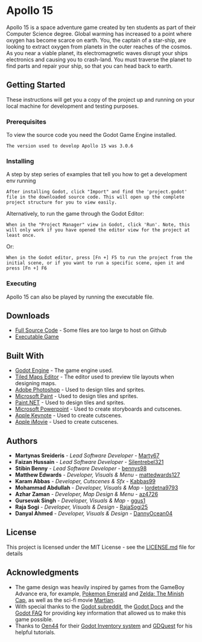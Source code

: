 # Apollo 15

Apollo 15 is a space adventure game created by ten students as part of their Computer Science degree.
Global warming has increased to a point where oxygen has become scarce on earth. You, the captain of a star-ship, are looking to extract oxygen from planets in the outer reaches of the cosmos. As you near a viable planet, its electromagnetic waves disrupt your ships electronics and causing you to crash-land. You must traverse the planet to find parts and repair your ship, so that you can head back to earth.

## Getting Started

These instructions will get you a copy of the project up and running on your local machine for development and testing purposes.

### Prerequisites

To view the source code you need the Godot Game Engine installed.

```
The version used to develop Apollo 15 was 3.0.6
```

### Installing

A step by step series of examples that tell you how to get a development env running

```
After installing Godot, click "Import" and find the 'project.godot' file in the downloaded source code. This will open up the complete project structure for you to view easily.
```
Alternatively, to run the game through the Godot Editor:

```
When in the "Project Manager" view in Godot, click 'Run'. Note, this will only work if you have opened the editor view for the project at least once.
```
Or:
```
When in the Godot editor, press [Fn +] F5 to run the project from the initial scene, or if you want to run a specific scene, open it and press [Fn +] F6
```

### Executing

Apollo 15 can also be played by running the executable file.

## Downloads

* [Full Source Code](https://www.filehosting.org/file/details/790304/Apollo15_source.zip) - Some files are too large to host on Github
* [Executable Game](https://www.filehosting.org/file/details/790466/280319Apollo15.zip)

## Built With

* [Godot Engine](https://godotengine.org/download/) - The game engine used.
* [Tiled Maps Editor](https://www.mapeditor.org/) - The editor used to preview tile layouts when designing maps.
* [Adobe Photoshop](https://www.adobe.com/uk/products/photoshop.html) - Used to design tiles and sprites.
* [Microsoft Paint](https://support.microsoft.com/en-gb/help/4027344/windows-10-get-microsoft-paint) - Used to design tiles and sprites.
* [Paint.NET](https://www.getpaint.net/index.html) - Used to design tiles and sprites.
* [Microsoft Powerpoint](https://products.office.com/en-gb/powerpoint) - Used to create storyboards and cutscenes.
* [Apple Keynote](https://www.apple.com/keynote/) - Used to create cutscenes.
* [Apple iMovie](https://www.apple.com/imovie/) - Used to create cutscenes.

## Authors

* **Martynas Sreideris** - *Lead Software Developer* - [Marty67](https://github.com/Marty67)
* **Faizan Hussain** - *Lead Software Developer* - [Silentrebel321](https://github.com/Silentrebel321)
* **Stibin Benny** - *Lead Software Developer* - [bennys98](https://github.com/bennys98)
* **Matthew Edwards** - *Developer, Visuals & Menu* - [mattedwards127](https://github.com/mattedwards127)
* **Karam Abbas** - *Developer, Cutscenes & Sfx* - [Kabbas99](https://github.com/Kabbas99)
* **Mohammad Abdullah** - *Developer, Visuals & Map* - [lordetna9793](https://github.com/lordetna9793)
* **Azhar Zaman** - *Developer, Map Design & Menu* - [az4726](https://github.com/az4726)
* **Gursevak Singh** - *Developer, Visuals & Map* - [ggus1](https://github.com/ggus1)
* **Raja Sogi** - *Developer, Visuals & Design* - [RajaSogi25](https://github.com/RajaSogi25)
* **Danyal Ahmed** - *Developer, Visuals & Design* - [DannyOcean04](https://github.com/DannyOcean04)

## License

This project is licensed under the MIT License - see the [LICENSE.md](LICENSE.md) file for details

## Acknowledgments

* The game design was heavily inspired by games from the GameBoy Advance era, for example, [Pokemon Emerald](https://en.wikipedia.org/wiki/Pok%C3%A9mon_Emerald) and [Zelda: The Minish Cap](https://en.wikipedia.org/wiki/The_Legend_of_Zelda:_The_Minish_Cap), as well as the sci-fi movie [Martian](https://en.wikipedia.org/wiki/The_Martian_(film)).
* With special thanks to the [Godot subreddit](https://www.reddit.com/r/godot), the [Godot Docs](https://docs.godotengine.org/en/3.0/getting_started/step_by_step/intro_to_the_editor_interface.html) and the [Godot FAQ](https://github.com/godotengine/godot-docs/blob/master/about/faq.rst) for providing key information that allowed us to make this game possible.
* Thanks to [Oen44](https://github.com/Oen44) for their [Godot Inventory system](https://github.com/Oen44/Godot-Inventory) and [GDQuest](https://www.youtube.com/channel/UCxboW7x0jZqFdvMdCFKTMsQ) for his helpful tutorials.

